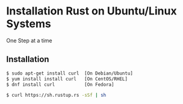 # Installation Rust on Ubuntu/Linux Systems

One Step at a time

## Installation

```bash
$ sudo apt-get install curl  [On Debian/Ubuntu]
$ yum install install curl   [On CentOS/RHEL]
$ dnf install curl           [On Fedora]
```

```bash
$ curl https://sh.rustup.rs -sSf | sh
```


